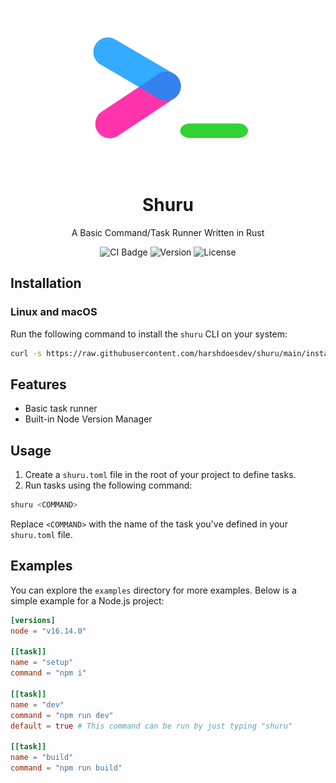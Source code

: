 <div align="center">

![Shuru Logo](shuru.svg)

# Shuru

A Basic Command/Task Runner Written in Rust

![CI Badge](https://img.shields.io/badge/CI-Passing-brightgreen) ![Version](https://img.shields.io/badge/version-0.0.9-blue) ![License](https://img.shields.io/badge/license-MIT-lightgrey)

</div>

## Installation

### Linux and macOS

Run the following command to install the `shuru` CLI on your system:

```bash
curl -s https://raw.githubusercontent.com/harshdoesdev/shuru/main/install.sh | sh
```

## Features
- Basic task runner
- Built-in Node Version Manager

## Usage

1. Create a `shuru.toml` file in the root of your project to define tasks.
2. Run tasks using the following command:

```bash
shuru <COMMAND>
```

Replace `<COMMAND>` with the name of the task you've defined in your `shuru.toml` file.

## Examples

You can explore the `examples` directory for more examples. Below is a simple example for a Node.js project:

```toml
[versions]
node = "v16.14.0"

[[task]]
name = "setup"
command = "npm i"

[[task]]
name = "dev"
command = "npm run dev"
default = true # This command can be run by just typing "shuru"

[[task]]
name = "build"
command = "npm run build"
```
